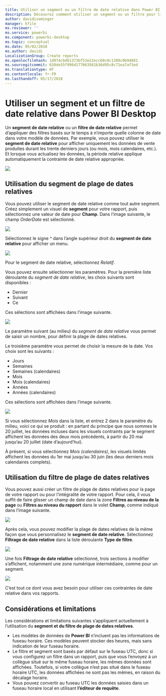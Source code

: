 ```yaml
---
title: Utiliser un segment ou un filtre de date relative dans Power BI Desktop
description: Découvrez comment utiliser un segment ou un filtre pour limiter les plages de dates relatives dans Power BI Desktop
author: davidiseminger
manager: kfile
ms.reviewer: ''
ms.service: powerbi
ms.component: powerbi-desktop
ms.topic: conceptual
ms.date: 05/02/2018
ms.author: davidi
LocalizationGroup: Create reports
ms.openlocfilehash: 1d074cbd61373bf53e22ecc60c0c1389c0b94881
ms.sourcegitcommit: 638de55f996d177063561b36d95c8c71ea7af3ed
ms.translationtype: HT
ms.contentlocale: fr-FR
ms.lasthandoff: 05/17/2018
---
```

# <a name="use-a-relative-date-slicer-and-filter-in-power-bi-desktop"></a>Utiliser un segment et un filtre de date relative dans Power BI Desktop
Un **segment de date relative** ou un **filtre de date relative** permet d’appliquer des filtres basés sur le temps à n’importe quelle colonne de date dans votre modèle de données. Par exemple, vous pouvez utiliser le **segment de date relative** pour afficher uniquement les données de vente produites durant les trente derniers jours (ou mois, mois calendaires, etc.). Et lorsque vous actualisez les données, la période relative applique automatiquement la contrainte de date relative appropriée.

![](media/desktop-slicer-filter-date-range/relative-date-range-slicer-filter_01.png)

## <a name="using-the-relative-date-range-slicer"></a>Utilisation du segment de plage de dates relatives
Vous pouvez utiliser le segment de date relative comme tout autre segment. Créez simplement un visuel de **segment** pour votre rapport, puis sélectionnez une valeur de date pour **Champ**. Dans l’image suivante, le champ *OrderDate* est sélectionné.

![](media/desktop-slicer-filter-date-range/relative-date-range-slicer-filter_02.png)

Sélectionnez le signe ^ dans l’angle supérieur droit du **segment de date relative** pour afficher un menu.

![](media/desktop-slicer-filter-date-range/relative-date-range-slicer-filter_03.png)

Pour le segment de date relative, sélectionnez *Relatif*.

Vous pouvez ensuite sélectionner les paramètres. Pour la première liste déroulante du *segment de date relative*, les choix suivants sont disponibles :

* Dernier
* Suivant
* Ce

Ces sélections sont affichées dans l’image suivante.

![](media/desktop-slicer-filter-date-range/relative-date-range-slicer-filter_04.png)

Le paramètre suivant (au milieu) du *segment de date relative* vous permet de saisir un nombre, pour définir la plage de dates relatives.

Le troisième paramètre vous permet de choisir la mesure de la date. Vos choix sont les suivants :

* Jours
* Semaines
* Semaines (calendaires)
* Mois
* Mois (calendaires)
* Années
* Années (calendaires)

Ces sélections sont affichées dans l’image suivante.

![](media/desktop-slicer-filter-date-range/relative-date-range-slicer-filter_05.png)

Si vous sélectionnez *Mois* dans la liste, et entrez 2 dans le paramètre du milieu, voici ce qui se produit : en partant du principe que nous sommes le 20 juillet, les données incluses dans les visuels contraints par le segment affichent les données des deux mois précédents, à partir du 20 mai jusqu’au 20 juillet (date d’aujourd’hui).

À présent, si vous sélectionnez *Mois (calendaires)*, les visuels limités affichent les données du 1er mai jusqu’au 30 juin (les deux derniers mois calendaires complets).

## <a name="using-the-relative-date-range-filter"></a>Utilisation du filtre de plage de dates relatives
Vous pouvez aussi créer un filtre de plage de dates relatives pour la page de votre rapport ou pour l’intégralité de votre rapport. Pour cela, il vous suffit de faire glisser un champ de date dans la zone **Filtres au niveau de la page** ou **Filtres au niveau du rapport** dans le volet **Champ**, comme indiqué dans l’image suivante.

![](media/desktop-slicer-filter-date-range/relative-date-range-slicer-filter_06.png)

Après cela, vous pouvez modifier la plage de dates relatives de la même façon que vous personnalisez le **segment de date relative**. Sélectionnez **Filtrage de date relative** dans la liste déroulante **Type de filtre**.

![](media/desktop-slicer-filter-date-range/relative-date-range-slicer-filter_07.png)

Une fois **Filtrage de date relative** sélectionné, trois sections à modifier s’affichent, notamment une zone numérique intermédiaire, comme pour un segment.

![](media/desktop-slicer-filter-date-range/relative-date-range-slicer-filter_08.png)

C’est tout ce dont vous avez besoin pour utiliser ces contraintes de date relative dans vos rapports.

## <a name="limitations-and-considerations"></a>Considérations et limitations
Les considérations et limitations suivantes s’appliquent actuellement à l’utilisation du **segment et du filtre de plage de dates relatives**.

* Les modèles de données de **Power BI** n’incluent pas les informations de fuseau horaire. Ces modèles peuvent stocker des heures, mais sans indication de leur fuseau horaire.
* Le filtre et segment sont basés par défaut sur le fuseau UTC, donc si vous configurez un filtre dans un rapport, puis que vous l’envoyez à un collègue situé sur le même fuseau horaire, les mêmes données sont affichées. Toutefois, si votre collègue n’est pas situé dans le fuseau horaire UTC, les données affichées ne sont pas les mêmes, en raison du décalage horaire.
* Vous pouvez convertir au fuseau UTC les données saisies dans un fuseau horaire local en utilisant **l’éditeur de requête**.

